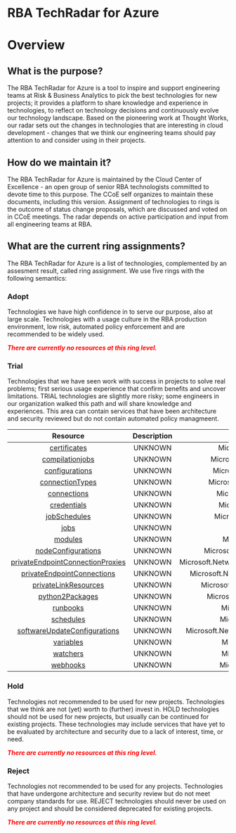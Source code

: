 
RBA TechRadar for Azure
=======================

# Overview

## What is the purpose?


The RBA TechRadar for Azure is a tool to inspire and support engineering teams at Risk & Business Analytics to pick the best technologies for new projects; it provides a platform to share knowledge and experience in technologies, to reflect on technology decisions and continuously evolve our technology landscape.  Based on the pioneering work at Thought Works, our radar sets out the changes in technologies that are interesting in cloud development - changes that we think our engineering teams should pay attention to and consider using in their projects.
## How do we maintain it?


The RBA TechRadar for Azure is maintained by the Cloud Center of Excellence - an open group of senior RBA technologists committed to devote time to this purpose.  The CCoE self organizes to maintain these documents, including this version.  Assignment of technologies to rings is the outcome of status change proposals, which are discussed and voted on in CCoE meetings.  The radar depends on active participation and input from all engineering teams at RBA.
## What are the current ring assignments?


The RBA TechRadar for Azure is a list of technologies, complemented by an assesment result, called ring assignment.  We use five rings with the following semantics:
### Adopt


Technologies we have high confidence in to serve our purpose, also at large scale.  Technologies with a usage culture in the RBA production environment, low risk, automated policy enforcement and are recommended to be widely used.  
  
***<font color="red"> There are currently no resources at this ring level. </font>***
### Trial


Technologies that we have seen work with success in projects to solve real problems;  first serious usage experience that confirm benefits and uncover limitations.  TRIAL technologies are slightly more risky; some engineers in our organization walked this path and will share knowledge and experiences.  This area can contain services that have been architecture and security reviewed but do not contain automated policy managmeent.  

|Resource|Description|Path|Status|
| :---: | :---: | :---: | :---: |
|[certificates](https://github.com/openrba/python-azure-techradar/tree/master/Microsoft.Network/automationAccounts/certificates)|UNKNOWN|Microsoft.Network/automationAccounts/certificates|TRIAL|
|[compilationjobs](https://github.com/openrba/python-azure-techradar/tree/master/Microsoft.Network/automationAccounts/compilationjobs)|UNKNOWN|Microsoft.Network/automationAccounts/compilationjobs|TRIAL|
|[configurations](https://github.com/openrba/python-azure-techradar/tree/master/Microsoft.Network/automationAccounts/configurations)|UNKNOWN|Microsoft.Network/automationAccounts/configurations|TRIAL|
|[connectionTypes](https://github.com/openrba/python-azure-techradar/tree/master/Microsoft.Network/automationAccounts/connectionTypes)|UNKNOWN|Microsoft.Network/automationAccounts/connectionTypes|TRIAL|
|[connections](https://github.com/openrba/python-azure-techradar/tree/master/Microsoft.Network/automationAccounts/connections)|UNKNOWN|Microsoft.Network/automationAccounts/connections|TRIAL|
|[credentials](https://github.com/openrba/python-azure-techradar/tree/master/Microsoft.Network/automationAccounts/credentials)|UNKNOWN|Microsoft.Network/automationAccounts/credentials|TRIAL|
|[jobSchedules](https://github.com/openrba/python-azure-techradar/tree/master/Microsoft.Network/automationAccounts/jobSchedules)|UNKNOWN|Microsoft.Network/automationAccounts/jobSchedules|TRIAL|
|[jobs](https://github.com/openrba/python-azure-techradar/tree/master/Microsoft.Network/automationAccounts/jobs)|UNKNOWN|Microsoft.Network/automationAccounts/jobs|TRIAL|
|[modules](https://github.com/openrba/python-azure-techradar/tree/master/Microsoft.Network/automationAccounts/modules)|UNKNOWN|Microsoft.Network/automationAccounts/modules|TRIAL|
|[nodeConfigurations](https://github.com/openrba/python-azure-techradar/tree/master/Microsoft.Network/automationAccounts/nodeConfigurations)|UNKNOWN|Microsoft.Network/automationAccounts/nodeConfigurations|TRIAL|
|[privateEndpointConnectionProxies](https://github.com/openrba/python-azure-techradar/tree/master/Microsoft.Network/automationAccounts/privateEndpointConnectionProxies)|UNKNOWN|Microsoft.Network/automationAccounts/privateEndpointConnectionProxies|TRIAL|
|[privateEndpointConnections](https://github.com/openrba/python-azure-techradar/tree/master/Microsoft.Network/automationAccounts/privateEndpointConnections)|UNKNOWN|Microsoft.Network/automationAccounts/privateEndpointConnections|TRIAL|
|[privateLinkResources](https://github.com/openrba/python-azure-techradar/tree/master/Microsoft.Network/automationAccounts/privateLinkResources)|UNKNOWN|Microsoft.Network/automationAccounts/privateLinkResources|TRIAL|
|[python2Packages](https://github.com/openrba/python-azure-techradar/tree/master/Microsoft.Network/automationAccounts/python2Packages)|UNKNOWN|Microsoft.Network/automationAccounts/python2Packages|TRIAL|
|[runbooks](https://github.com/openrba/python-azure-techradar/tree/master/Microsoft.Network/automationAccounts/runbooks)|UNKNOWN|Microsoft.Network/automationAccounts/runbooks|TRIAL|
|[schedules](https://github.com/openrba/python-azure-techradar/tree/master/Microsoft.Network/automationAccounts/schedules)|UNKNOWN|Microsoft.Network/automationAccounts/schedules|TRIAL|
|[softwareUpdateConfigurations](https://github.com/openrba/python-azure-techradar/tree/master/Microsoft.Network/automationAccounts/softwareUpdateConfigurations)|UNKNOWN|Microsoft.Network/automationAccounts/softwareUpdateConfigurations|TRIAL|
|[variables](https://github.com/openrba/python-azure-techradar/tree/master/Microsoft.Network/automationAccounts/variables)|UNKNOWN|Microsoft.Network/automationAccounts/variables|TRIAL|
|[watchers](https://github.com/openrba/python-azure-techradar/tree/master/Microsoft.Network/automationAccounts/watchers)|UNKNOWN|Microsoft.Network/automationAccounts/watchers|TRIAL|
|[webhooks](https://github.com/openrba/python-azure-techradar/tree/master/Microsoft.Network/automationAccounts/webhooks)|UNKNOWN|Microsoft.Network/automationAccounts/webhooks|TRIAL|

### Hold


Technologies not recommended to be used for new projects. Technologies that we think are not (yet) worth to (further) invest in.  HOLD technologies should not be used for new projects, but usually can be continued for existing projects.  These technologies may include services that have yet to be evaluated by architecture and security due to a lack of interest, time, or need.  
  
***<font color="red"> There are currently no resources at this ring level. </font>***
### Reject


Technologies not recommended to be used for any projects. Technologies that have undergone architecture and security review but do not meet company standards for use.  REJECT technologies should never be used on any project and should be considered deprecated for existing projects.  
  
***<font color="red"> There are currently no resources at this ring level. </font>***